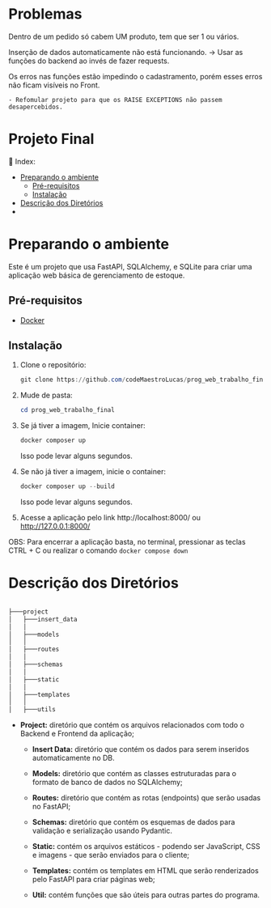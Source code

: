 # Problemas
Dentro de um pedido só cabem UM produto, tem que ser 1 ou vários.

Inserção de dados automaticamente não está funcionando. -> Usar as funções do
backend ao invés de fazer requests.

Os erros nas funções estão impedindo o cadastramento, porém esses erros não
ficam visíveis no Front.

    - Refomular projeto para que os RAISE EXCEPTIONS não passem desapercebidos.


# Projeto Final

<aside>
📎  Index:

- [Preparando o ambiente](#preparando-o-ambiente)
    - [Pré-requisitos](#pré-requisitos)
    - [Instalação](#instalação)
- [Descrição dos Diretórios](#descrição-dos-diretórios)
- [](#)
</aside>

# Preparando o ambiente

Este é um projeto que usa FastAPI, SQLAlchemy, e SQLite para criar uma aplicação
web básica de gerenciamento de estoque.

## Pré-requisitos

- [Docker](https://www.docker.com/)

## Instalação

1. Clone o repositório:
    
    ```powershell
    git clone https://github.com/codeMaestroLucas/prog_web_trabalho_final.git
    ```
    
2. Mude de pasta:
    
    ```powershell
    cd prog_web_trabalho_final
    ```
    
3. Se já tiver a imagem, Inicie container:
    ```powershell
    docker composer up
    ```

    Isso pode levar alguns segundos.

4. Se não já tiver a imagem, inicie o container:
    ```powershell
    docker composer up --build
    ```

    Isso pode levar alguns segundos.
        
    
4. Acesse a aplicação pelo link http://localhost:8000/ ou http://127.0.0.1:8000/
    
OBS: Para encerrar a aplicação basta, no terminal, pressionar as teclas CTRL + C
ou realizar o comando `docker compose down`

# Descrição dos Diretórios

```powershell

├───project
│   ├───insert_data
│   │
│   ├───models
│   │
│   ├───routes
│   │
│   ├───schemas
│   │
│   ├───static
│   │
│   ├───templates
│   │
│   ├───utils
```

- **Project:** diretório que contém os arquivos relacionados com todo o Backend
e Frontend da aplicação;

    - **Insert Data:** diretório que contém os dados para serem inseridos
automaticamente no DB.

    - **Models:** diretório que contém as classes estruturadas para o formato de
banco de dados no SQLAlchemy;

    - **Routes:** diretório que contém as rotas (endpoints) que serão usadas no
FastAPI;

    - **Schemas:** diretório que contém os esquemas de dados para validação e
serialização usando Pydantic.

    - **Static:** contém os arquivos estáticos - podendo ser JavaScript, CSS e
imagens - que serão enviados para o cliente;

    - **Templates:** contém os templates em HTML que serão renderizados pelo
FastAPI para criar páginas web;

    - **Util:** contém funções que são úteis para outras partes do programa.